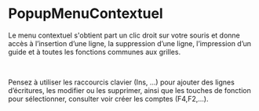 # PopupMenuContextuel


Le menu contextuel s'obtient part un clic 
 droit sur votre souris et donne accès à l’insertion d’une ligne, la suppression 
 d’une ligne, l’impression d’un guide et à toutes les fonctions communes 
 aux grilles.


 


Pensez à utiliser les raccourcis clavier 
 (Ins, …) pour ajouter des lignes d’écritures, les modifier ou les supprimer, 
 ainsi que les touches de fonction pour sélectionner, consulter voir créer 
 les comptes (F4,F2,…).


